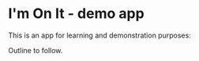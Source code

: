 # I'm On It - demo app 

This is an app for learning and demonstration purposes:

Outline to follow.